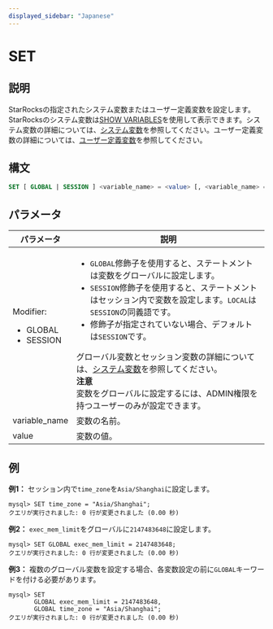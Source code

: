 ```yaml
---
displayed_sidebar: "Japanese"
---
```


# SET

## 説明

StarRocksの指定されたシステム変数またはユーザー定義変数を設定します。StarRocksのシステム変数は[SHOW VARIABLES](../Administration/SHOW_VARIABLES.md)を使用して表示できます。システム変数の詳細については、[システム変数](../../../reference/System_variable.md)を参照してください。ユーザー定義変数の詳細については、[ユーザー定義変数](../../../reference/user_defined_variables.md)を参照してください。

## 構文

```SQL
SET [ GLOBAL | SESSION ] <variable_name> = <value> [, <variable_name> = <value>] ...
```

## パラメータ

| **パラメータ**          | **説明**                                              |
| ---------------------- | ------------------------------------------------------------ |
| Modifier:<ul><li>GLOBAL</li><li>SESSION</li></ul> | <ul><li>`GLOBAL`修飾子を使用すると、ステートメントは変数をグローバルに設定します。</li><li>`SESSION`修飾子を使用すると、ステートメントはセッション内で変数を設定します。`LOCAL`は`SESSION`の同義語です。</li><li>修飾子が指定されていない場合、デフォルトは`SESSION`です。</li></ul>グローバル変数とセッション変数の詳細については、[システム変数](../../../reference/System_variable.md)を参照してください。<br/>**注意**<br/>変数をグローバルに設定するには、ADMIN権限を持つユーザーのみが設定できます。 |
| variable_name          | 変数の名前。                                    |
| value                  | 変数の値。                                   |

## 例

**例1：** セッション内で`time_zone`を`Asia/Shanghai`に設定します。

```Plain
mysql> SET time_zone = "Asia/Shanghai";
クエリが実行されました: 0 行が変更されました (0.00 秒)
```

**例2：** `exec_mem_limit`をグローバルに`2147483648`に設定します。

```Plain
mysql> SET GLOBAL exec_mem_limit = 2147483648;
クエリが実行されました: 0 行が変更されました (0.00 秒)
```

**例3：** 複数のグローバル変数を設定する場合、各変数設定の前に`GLOBAL`キーワードを付ける必要があります。

```Plain
mysql> SET 
       GLOBAL exec_mem_limit = 2147483648,
       GLOBAL time_zone = "Asia/Shanghai";
クエリが実行されました: 0 行が変更されました (0.00 秒)
```
